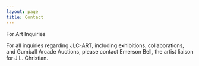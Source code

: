 ```yaml
---
layout: page
title: Contact
---
```


For Art Inquiries

For all inquiries regarding JLC-ART, including exhibitions, collaborations, and Gumball Arcade Auctions, please contact Emerson Bell, the artist liaison for J.L. Christian.